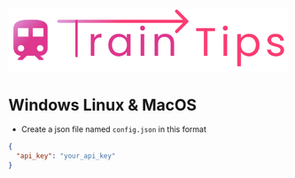 <img title="Logo" alt="Logo" src="docs/img/branding.png">

# Windows Linux & MacOS
- Create a json file named `config.json` in this format
```json
{
  "api_key": "your_api_key"
}
```